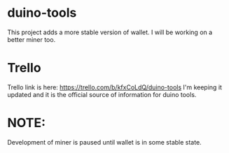 # duino-tools
This project adds a more stable version of wallet. I will be working on a better miner too.
# Trello
Trello link is here: https://trello.com/b/kfxCoLdQ/duino-tools
I'm keeping it updated and it is the official source of information for duino tools.
# NOTE:
Development of miner is paused until wallet is in some stable state.
